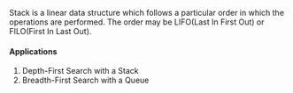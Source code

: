 Stack is a linear data structure which follows a particular order in which the operations are performed. The order may be LIFO(Last In First Out) or FILO(First In Last Out).

#### Applications
1. Depth-First Search with a Stack
2. Breadth-First Search with a Queue


